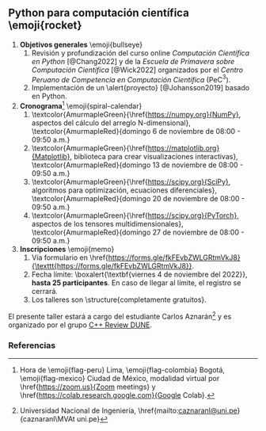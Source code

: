 ## Python para computación científica \emoji{rocket}

1. **Objetivos generales** \emoji{bullseye}
   1. Revisión y profundización del curso online
   *Computación Científica en Python* [@Chang2022] y de la
   *Escuela de Primavera sobre Computación Científica* [@Wick2022]
   organizados por el
   *Centro Peruano de Competencia en Computación Científica*
   (PeC$^3$).
   2. Implementación de un \alert{proyecto} [@Johansson2019] basado
   en Python.
2. **Cronograma**[^1] \emoji{spiral-calendar}
   1. \textcolor{AmurmapleGreen}{\href{https://numpy.org}{NumPy}, aspectos del cálculo del arreglo N-dimensional},
   \textcolor{AmurmapleRed}{domingo 6 de noviembre de 08:00 - 09:50 a.m.}
   1. \textcolor{AmurmapleGreen}{\href{https://matplotlib.org}{Matplotlib}, biblioteca para crear visualizaciones interactivas},
   \textcolor{AmurmapleRed}{domingo 13 de noviembre de 08:00 - 09:50 a.m.}
   1. \textcolor{AmurmapleGreen}{\href{https://scipy.org}{SciPy}, algoritmos para optimización, ecuaciones diferenciales},
   \textcolor{AmurmapleRed}{domingo 20 de noviembre de 08:00 - 09:50 a.m.}
   1. \textcolor{AmurmapleGreen}{\href{https://scipy.org}{PyTorch}, aspectos de los tensores multidimensionales},
   \textcolor{AmurmapleRed}{domingo 27 de noviembre de 08:00 - 09:50 a.m.}
3. **Inscripciones** \emoji{memo}
   1. Vía formulario en
   \href{https://forms.gle/fkFEvbZWLGRtmVkJ8}{\texttt{https://forms.gle/fkFEvbZWLGRtmVkJ8}}.
   1. Fecha límite: \boxalert{\textbf{viernes 4 de noviembre del 2022}}, **hasta 25 participantes**.
   En caso de llegar al límite, el registro se cerrará.
   1. Los talleres son \structure{completamente gratuitos}.

El presente taller estará a cargo del estudiante Carlos Aznarán[^2] y
es organizado por el grupo
[C++ Review DUNE](https://github.com/cpp-review-dune).

### Referencias

[^1]: Hora de \emoji{flag-peru} Lima, \emoji{flag-colombia} Bogotá, \emoji{flag-mexico} Ciudad de México, modalidad virtual por \href{https://zoom.us}{Zoom meetings} y \href{https://colab.research.google.com}{Google Colab}.
[^2]: Universidad Nacional de Ingeniería,
\href{mailto:caznaranl@uni.pe}{caznaranl\MVAt uni.pe}

<!--
Actividades:

- Invitación al grupo de telegram en la primera sesión.
- Mostrar ejemplos de los métodos disponibles, tipos de datos.
- Manejo de clases, excepciones, archivos.
- Probar otros software como deal.II, Dolfinx o Dune en python para la resolución de ecuaciones.
- https://pythontutor.com

Temas:

1. Fundamentos de la computadora
2. Estudio de la programación orientada a objetos [https://docs.python.org/es/3/tutorial/classes.html](https://docs.python.org/es/3/tutorial/classes.html).
3. Manejo de errores y excepciones [https://docs.python.org/es/3/tutorial/errors.html](https://docs.python.org/es/3/tutorial/errors.html).
4. Manipulación de archivos [https://docs.python.org/es/3/tutorial/inputoutput.html](https://docs.python.org/es/3/tutorial/inputoutput.html).
5. Tipos de datos en Python.

Reuniones:
- Hacer host a otra persona distinta de la que comparte.
- Enable waiting room, habilitar sonido.
- Tener un link de meet.
- No se ofrece un certificado o constancia porque se trata de un grupo de estudio.
- Asistencia libre, clases grabadas si se permite.

Formulario:
- Nombre.
- Correo.
- Especialidad.
- Institución.

Post formulario: 

1. Herramientas opcionales para mejorar la interacción.
2. Canal de Telegram Repaso de Python PeC3.
3. GitHub Discussions (se requiere una cuenta de GitHub).
4. Google Colab (no se requiere la instalación).
5. GitHub classroom (para los ejercicios de práctica).
6. Logo
7. Pedir confirmación de recepción de link.
-->